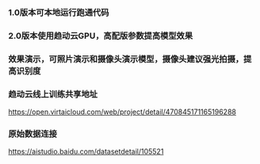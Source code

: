 ### 1.0版本可本地运行跑通代码
### 2.0版本使用趋动云GPU，高配版参数提高模型效果
### 效果演示，可照片演示和摄像头演示模型，摄像头建议强光拍摄，提高识别度
### 趋动云线上训练共享地址
https://open.virtaicloud.com/web/project/detail/470845171165196288
### 原始数据连接
https://aistudio.baidu.com/datasetdetail/105521